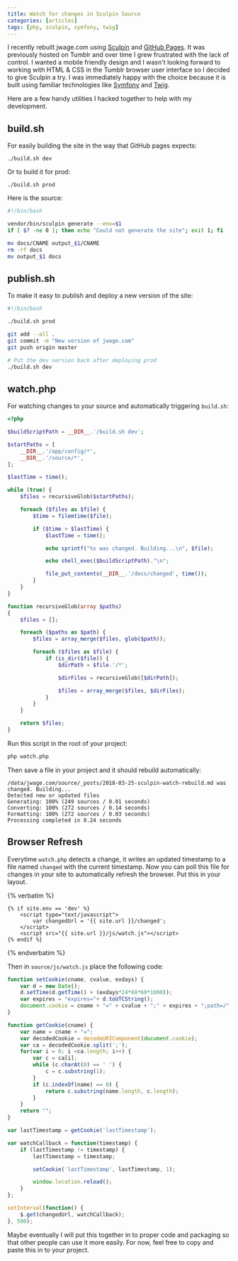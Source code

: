```yaml
---
title: Watch for changes in Sculpin Source
categories: [articles]
tags: [php, sculpin, symfony, twig]
---
```


I recently rebuilt jwage.com using <a href="https://sculpin.io/">Sculpin</a> and <a href="https://pages.github.com/">GitHub Pages</a>. It was previously hosted on Tumblr and over time I grew frustrated with the lack of control. I wanted a mobile friendly design and I wasn't looking forward to working with HTML & CSS in the Tumblr browser user interface so I decided to give Sculpin a try. I was immediately happy with the choice because it is built using familiar technologies like <a href="https://symfony.com/" target="_blank">Symfony</a> and <a href="https://twig.symfony.com/" target="_blank">Twig</a>.

Here are a few handy utilities I hacked together to help with my development.

## build.sh

For easily building the site in the way that GitHub pages expects:

```command
./build.sh dev
```

Or to build it for prod:

```command
./build.sh prod
```

Here is the source:

```bash
#!/bin/bash

vendor/bin/sculpin generate --env=$1
if [ $? -ne 0 ]; then echo "Could not generate the site"; exit 1; fi

mv docs/CNAME output_$1/CNAME
rm -rf docs
mv output_$1 docs
```

## publish.sh

To make it easy to publish and deploy a new version of the site:

```bash
#!/bin/bash

./build.sh prod

git add --all .
git commit -m "New version of jwage.com"
git push origin master

# Put the dev version back after deploying prod
./build.sh dev

```

## watch.php

For watching changes to your source and automatically triggering `build.sh`:

```php
<?php

$buildScriptPath = __DIR__.'/build.sh dev';

$startPaths = [
    __DIR__.'/app/config/*',
    __DIR__.'/source/*',
];

$lastTime = time();

while (true) {
    $files = recursiveGlob($startPaths);

    foreach ($files as $file) {
        $time = filemtime($file);

        if ($time > $lastTime) {
            $lastTime = time();

            echo sprintf("%s was changed. Building...\n", $file);

            echo shell_exec($buildScriptPath)."\n";

            file_put_contents(__DIR__.'/docs/changed', time());
        }
    }
}

function recursiveGlob(array $paths)
{
    $files = [];

    foreach ($paths as $path) {
        $files = array_merge($files, glob($path));

        foreach ($files as $file) {
            if (is_dir($file)) {
                $dirPath = $file.'/*';

                $dirFiles = recursiveGlob([$dirPath]);

                $files = array_merge($files, $dirFiles);
            }
        }
    }

    return $files;
}
```

Run this script in the root of your project:

```php
php watch.php
```

Then save a file in your project and it should rebuild automatically:

```shell
/data/jwage.com/source/_posts/2018-03-25-sculpin-watch-rebuild.md was changed. Building...
Detected new or updated files
Generating: 100% (249 sources / 0.01 seconds)
Converting: 100% (272 sources / 0.14 seconds)
Formatting: 100% (272 sources / 0.03 seconds)
Processing completed in 0.24 seconds
```

## Browser Refresh

Everytime `watch.php` detects a change, it writes an updated timestamp to a file named `changed` with the current timestamp. Now you can poll this file for changes in your site to automatically refresh the browser. Put this in your layout.

{% verbatim %}
```twig
{% if site.env == 'dev' %}
    <script type="text/javascript">
        var changedUrl = '{{ site.url }}/changed';
    </script>
    <script src="{{ site.url }}/js/watch.js"></script>
{% endif %}
```
{% endverbatim %}

Then in `source/js/watch.js` place the following code:

```javascript
function setCookie(cname, cvalue, exdays) {
    var d = new Date();
    d.setTime(d.getTime() + (exdays*24*60*60*1000));
    var expires = "expires="+ d.toUTCString();
    document.cookie = cname + "=" + cvalue + ";" + expires + ";path=/";
}

function getCookie(cname) {
    var name = cname + "=";
    var decodedCookie = decodeURIComponent(document.cookie);
    var ca = decodedCookie.split(';');
    for(var i = 0; i <ca.length; i++) {
        var c = ca[i];
        while (c.charAt(0) == ' ') {
            c = c.substring(1);
        }
        if (c.indexOf(name) == 0) {
            return c.substring(name.length, c.length);
        }
    }
    return "";
}

var lastTimestamp = getCookie('lastTimestamp');

var watchCallback = function(timestamp) {
    if (lastTimestamp != timestamp) {
        lastTimestamp = timestamp;

        setCookie('lastTimestamp', lastTimestamp, 1);

        window.location.reload();
    }
};

setInterval(function() {
    $.get(changedUrl, watchCallback);
}, 500);
```

Maybe eventually I will put this together in to proper code and packaging so that other people can use it more easily. For now, feel free to copy and paste this in to your project.

